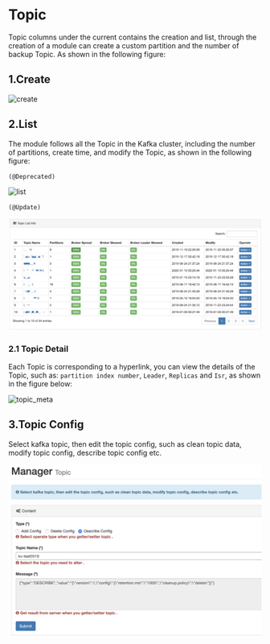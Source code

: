 # Topic

Topic columns under the current contains the creation and list, through the creation of a module can create a custom partition and the number of backup Topic. As shown in the following figure:

## 1.Create

![create](../res/create@2x.png)

## 2.List
The module follows all the Topic in the Kafka cluster, including the number of partitions, create time, and modify the Topic, as shown in the following figure:

```
(@Deprecated)
```

![list](../res/list@2x.png)

```
(@Update)
```

![list](../res/list_update@2x.png)

### 2.1 Topic Detail
Each Topic is corresponding to a hyperlink, you can view the details of the Topic, such as: ```partition index number```, ```Leader```, ```Replicas``` and ```Isr```, as shown in the figure below:

![topic_meta](../res/topic_meta@2x.png)

## 3.Topic Config
Select kafka topic, then edit the topic config, such as clean topic data, modify topic config, describe topic config etc.

![topic_manager](../res/topic_manager@2x.png)
